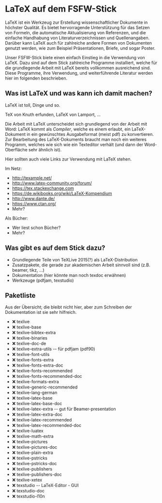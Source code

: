 # LaTeX auf dem FSFW-Stick

LaTeX ist ein Werkzeug zur Erstellung wissenschaftlicher Dokumente in höchster
Qualität.  Es bietet hervorragende Unterstützung für das Setzen von Formeln, die
automatische Aktualisierung von Referenzen, und die einfache Handhabung von
Literaturverzeichnissen und Quellenangaben.  Darüber kann LaTeX auch für
zahlreiche andere Formen von Dokumenten genutzt werden, wie zum Beispiel
Präsentationen, Briefe, und sogar Poster.

Unser FSFW-Stick biete einen einfach Einstieg in die Verwendung von LaTeX.  Dazu
sind auf dem Stick zahlreiche Programme installiert, welche für die grundlegende
Arbeit mit LaTeX bereits vollkommen ausreichend sind.  Diese Programme, ihre
Verwendung, und weiterführende Literatur werden hier im folgenden beschrieben.

## Was ist LaTeX und was kann ich damit machen?

LaTeX ist toll, Dinge und so.

TeX von Knuth erfunden, LaTeX von Lamport, …

Die Arbeit mit LaTeX unterscheidet sich grundlegend von der Arbeit mit Word:
LaTeX kommt als *Compiler*, welche es einem erlaubt, ein LaTeX-Dokument in
ein gewünschtes Ausgabeformat (meist pdf) zu konvertieren.  Zur Bearbeitung des
LaTeX-Dokuments braucht man noch ein weiteres Programm, welches wie sich wie ein
Texteditor verhält (und dann der Word-Oberfläche sehr ähnlich ist).

Hier sollten auch viele Links zur Verwendung mit LaTeX stehen.

Im Netz:

- http://texample.net/
- http://www.latex-community.org/forum/
- https://tex.stackexchange.com
- https://de.wikibooks.org/wiki/LaTeX-Kompendium
- http://www.dante.de/
- https://www.ctan.org/
- Mehr?

Als Bücher:

- Wer liest schon Bücher?
- Mehr?

## Was gibt es auf dem Stick dazu?

- Grundlegende Teile von TeXLive 2015(?) als LaTeX-Distribution
- Zusatzpakete, die gerade zur akademischen Arbeit sinnvoll sind (z.B. beamer,
  tikz, …)
- Dokumentation (hier könnte man noch texdoc erwähnen)
- Werkzeuge (pdfjam, texstudio)

## Paketliste

Aus der Übersicht; die bleibt nicht hier, aber zum Schreiben der Dokumentation
ist sie sehr hilfreich.

- :x:  texlive
- :x:  texlive-base
- :x:  texlive-bibtex-extra
- :x:  texlive-binaries
- :x:  texlive-doc-de
- :x:  texlive-extra-utils  --		für pdfjam (pdf90)
- :x:  texlive-font-utils
- :x:  texlive-fonts-extra
- :x:  texlive-fonts-extra-doc
- :x:  texlive-fonts-recommended
- :x:  texlive-fonts-recommended-doc
- :x:  texlive-formats-extra
- :x:  texlive-generic-recommended
- :x:  texlive-lang-german
- :x:  texlive-latex-base
- :x:  texlive-latex-base-doc
- :x:  texlive-latex-extra  --		gut für Beamer-presentation
- :x:  texlive-latex-extra-doc
- :x:  texlive-latex-recommended
- :x:  texlive-latex-recommended-doc
- :x:  texlive-luatex
- :x:  texlive-math-extra
- :x:  texlive-pictures
- :x:  texlive-pictures-doc
- :x:  texlive-plain-extra
- :x:  texlive-pstricks
- :x:  texlive-pstricks-doc
- :x:  texlive-publishers
- :x:  texlive-publishers-doc
- :x:  texlive-xetex
- :x:  texstudio  --			LaTeX-Editor - GUI
- :x:  texstudio-doc
- :x:  texstudio-l10n


